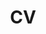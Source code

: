 ---
layout: cv
permalink: /cv/
title: CV
nav: true
nav_order: 4
cv_pdf: Agam_CV_0203.pdf
description:
---